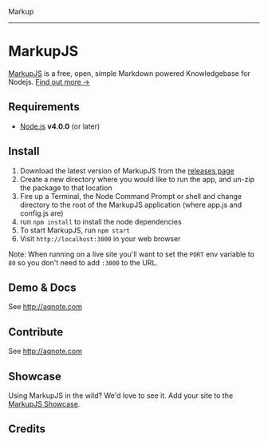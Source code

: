 Markup

----

MarkupJS
======

[MarkupJS](http://aqnote.com) is a free, open, simple Markdown powered Knowledgebase for Nodejs. [Find out more &rarr;](http://docs.aqnote.com/what-is-MarkupJS)

Requirements
------------

* [Node.js](http://nodejs.org) **v4.0.0** (or later)

Install
-------

1. Download the latest version of MarkupJS from the [releases page](https://github.com/aqnotecom/markupjs)
2. Create a new directory where you would like to run the app, and un-zip the package to that location
3. Fire up a Terminal, the Node Command Prompt or shell and change directory to the root of the MarkupJS application (where app.js and config.js are)
4. run `npm install` to install the node dependencies
5. To start MarkupJS, run `npm start`
6. Visit `http://localhost:3000` in your web browser

Note: When running on a live site you'll want to set the `PORT` env variable to `80` so you don't need to add `:3000` to the URL.

Demo & Docs
-----------

See http://aqnote.com

Contribute
----------

See http://aqnote.com

Showcase
--------

Using MarkupJS in the wild? We'd love to see it. Add your site to the [MarkupJS Showcase](https://github.com/aqnotecom/markupjs/wiki).

Credits
-------

